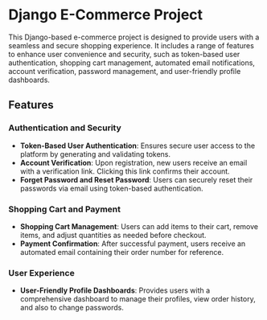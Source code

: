 # Django E-Commerce Project

This Django-based e-commerce project is designed to provide users with a seamless and secure shopping experience. It includes a range of features to enhance user convenience and security, such as token-based user authentication, shopping cart management, automated email notifications, account verification, password management, and user-friendly profile dashboards.

## Features

### Authentication and Security
- **Token-Based User Authentication**: Ensures secure user access to the platform by generating and validating tokens.
- **Account Verification**: Upon registration, new users receive an email with a verification link. Clicking this link confirms their account.
- **Forget Password and Reset Password**: Users can securely reset their passwords via email using token-based authentication.

### Shopping Cart and Payment
- **Shopping Cart Management**: Users can add items to their cart, remove items, and adjust quantities as needed before checkout.
- **Payment Confirmation**: After successful payment, users receive an automated email containing their order number for reference.

### User Experience
- **User-Friendly Profile Dashboards**: Provides users with a comprehensive dashboard to manage their profiles, view order history, and also to change passwords.
